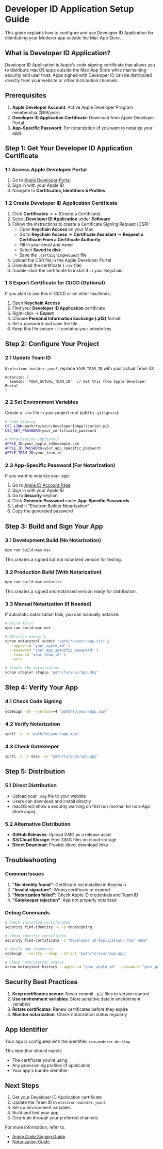 # Developer ID Application Setup Guide

This guide explains how to configure and use Developer ID Application for distributing your Medexer app outside the Mac App Store.

## What is Developer ID Application?

Developer ID Application is Apple's code signing certificate that allows you to distribute macOS apps outside the Mac App Store while maintaining security and user trust. Apps signed with Developer ID can be distributed directly from your website or other distribution channels.

## Prerequisites

1. **Apple Developer Account**: Active Apple Developer Program membership ($99/year)
2. **Developer ID Application Certificate**: Download from Apple Developer Portal
3. **App-Specific Password**: For notarization (if you want to notarize your app)

## Step 1: Get Your Developer ID Application Certificate

### 1.1 Access Apple Developer Portal

1. Go to [Apple Developer Portal](https://developer.apple.com/account/)
2. Sign in with your Apple ID
3. Navigate to **Certificates, Identifiers & Profiles**

### 1.2 Create Developer ID Application Certificate

1. Click **Certificates** → **+** (Create a Certificate)
2. Select **Developer ID Application** under **Software**
3. Follow the instructions to create a Certificate Signing Request (CSR):
   - Open **Keychain Access** on your Mac
   - Go to **Keychain Access** → **Certificate Assistant** → **Request a Certificate From a Certificate Authority**
   - Fill in your email and name
   - Select **Saved to disk**
   - Save the `.certSigningRequest` file
4. Upload the CSR file in the Apple Developer Portal
5. Download the certificate (`.cer` file)
6. Double-click the certificate to install it in your Keychain

### 1.3 Export Certificate for CI/CD (Optional)

If you plan to use this in CI/CD or on other machines:

1. Open **Keychain Access**
2. Find your **Developer ID Application** certificate
3. Right-click → **Export**
4. Choose **Personal Information Exchange (.p12)** format
5. Set a password and save the file
6. Keep this file secure - it contains your private key

## Step 2: Configure Your Project

### 2.1 Update Team ID

In `electron-builder.json5`, replace `YOUR_TEAM_ID` with your actual Team ID:

```json5
notarize: {
  teamId: 'YOUR_ACTUAL_TEAM_ID'  // Get this from Apple Developer Portal
}
```

### 2.2 Set Environment Variables

Create a `.env` file in your project root (add to `.gitignore`):

```bash
# Code Signing
CSC_LINK=path/to/your/DeveloperIDApplication.p12
CSC_KEY_PASSWORD=your_certificate_password

# Notarization (Optional)
APPLE_ID=your_apple_id@example.com
APPLE_ID_PASSWORD=your_app_specific_password
APPLE_TEAM_ID=your_team_id
```

### 2.3 App-Specific Password (For Notarization)

If you want to notarize your app:

1. Go to [Apple ID Account Page](https://appleid.apple.com/)
2. Sign in with your Apple ID
3. Go to **Security** section
4. Click **Generate Password** under **App-Specific Passwords**
5. Label it "Electron Builder Notarization"
6. Copy the generated password

## Step 3: Build and Sign Your App

### 3.1 Development Build (No Notarization)

```bash
npm run build-mac-dev
```

This creates a signed but not notarized version for testing.

### 3.2 Production Build (With Notarization)

```bash
npm run build-mac-notarize
```

This creates a signed and notarized version ready for distribution.

### 3.3 Manual Notarization (If Needed)

If automatic notarization fails, you can manually notarize:

```bash
# Build first
npm run build-mac-dev

# Notarize manually
xcrun notarytool submit "path/to/your/app.zip" \
  --apple-id "your_apple_id" \
  --password "your_app_specific_password" \
  --team-id "your_team_id" \
  --wait

# Staple the notarization
xcrun stapler staple "path/to/your/app.dmg"
```

## Step 4: Verify Your App

### 4.1 Check Code Signing

```bash
codesign -dv --verbose=4 "path/to/your/app.app"
```

### 4.2 Verify Notarization

```bash
spctl -a -v "path/to/your/app.app"
```

### 4.3 Check Gatekeeper

```bash
spctl -a -t exec -vv "path/to/your/app.app"
```

## Step 5: Distribution

### 5.1 Direct Distribution

- Upload your `.dmg` file to your website
- Users can download and install directly
- macOS will show a security warning on first run (normal for non-App Store apps)

### 5.2 Alternative Distribution

- **GitHub Releases**: Upload DMG as a release asset
- **S3/Cloud Storage**: Host DMG files on cloud storage
- **Direct Download**: Provide direct download links

## Troubleshooting

### Common Issues

1. **"No identity found"**: Certificate not installed in Keychain
2. **"Invalid signature"**: Wrong certificate or expired
3. **"Notarization failed"**: Check Apple ID credentials and Team ID
4. **"Gatekeeper rejection"**: App not properly notarized

### Debug Commands

```bash
# Check installed certificates
security find-identity -v -p codesigning

# Check specific certificate
security find-certificate -c "Developer ID Application: Your Name"

# Verify app signature
codesign --verify --deep --strict "path/to/your/app.app"

# Check notarization status
xcrun notarytool history --apple-id "your_apple_id" --password "your_password" --team-id "your_team_id"
```

## Security Best Practices

1. **Keep certificates secure**: Never commit `.p12` files to version control
2. **Use environment variables**: Store sensitive data in environment variables
3. **Rotate certificates**: Renew certificates before they expire
4. **Monitor notarization**: Check notarization status regularly

## App Identifier

Your app is configured with the identifier: `com.medexer.desktop`

This identifier should match:

- The certificate you're using
- Any provisioning profiles (if applicable)
- Your app's bundle identifier

## Next Steps

1. Get your Developer ID Application certificate
2. Update the Team ID in `electron-builder.json5`
3. Set up environment variables
4. Build and test your app
5. Distribute through your preferred channels

For more information, refer to:

- [Apple Code Signing Guide](https://developer.apple.com/library/archive/documentation/Security/Conceptual/CodeSigningGuide/)
- [Notarization Guide](https://developer.apple.com/documentation/security/notarizing_macos_software_before_distribution)
